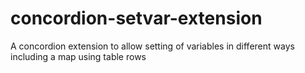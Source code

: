 # concordion-setvar-extension
A concordion extension to allow setting of variables in different ways including a map using table rows

